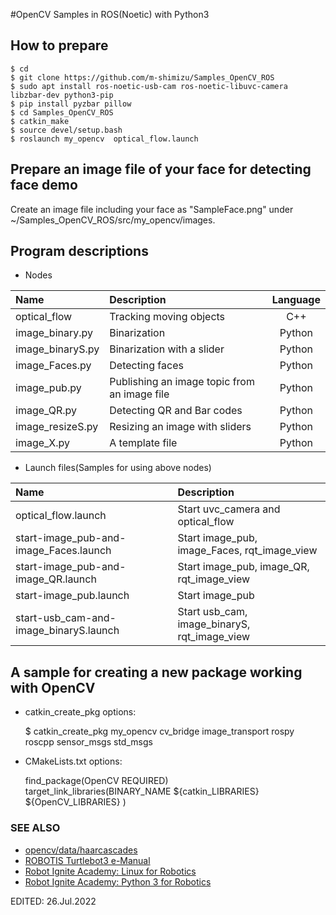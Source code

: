 #OpenCV Samples in ROS(Noetic) with Python3  

## How to prepare  

    $ cd  
    $ git clone https://github.com/m-shimizu/Samples_OpenCV_ROS  
    $ sudo apt install ros-noetic-usb-cam ros-noetic-libuvc-camera libzbar-dev python3-pip  
    $ pip install pyzbar pillow  
    $ cd Samples_OpenCV_ROS  
    $ catkin_make  
    $ source devel/setup.bash  
    $ roslaunch my_opencv  optical_flow.launch  

## Prepare an image file of your face for detecting face demo  
Create an image file including your face as "SampleFace.png" under ~/Samples_OpenCV_ROS/src/my_opencv/images.  

## Program descriptions  

* Nodes  

|Name|Description|Language|
|:---|:----------|:------:|
|optical_flow|Tracking moving objects|C++|
|image_binary.py|Binarization|Python|
|image_binaryS.py|Binarization with a slider|Python|
|image_Faces.py|Detecting faces|Python|
|image_pub.py|Publishing an image topic from an image file|Python|
|image_QR.py|Detecting QR and Bar codes|Python|
|image_resizeS.py|Resizing an image with sliders|Python|
|image_X.py|A template file|Python|

* Launch files(Samples for using above nodes)  

|Name|Description|
|:---|:-----------|
|optical_flow.launch|Start uvc_camera and optical_flow|
|start-image_pub-and-image_Faces.launch|Start image_pub, image_Faces, rqt_image_view|
|start-image_pub-and-image_QR.launch|Start image_pub, image_QR, rqt_image_view|
|start-image_pub.launch|Start image_pub|
|start-usb_cam-and-image_binaryS.launch|Start usb_cam, image_binaryS, rqt_image_view|

## A sample for creating a new package working with OpenCV  
* catkin_create_pkg options:  

    $  catkin_create_pkg my_opencv cv_bridge image_transport rospy roscpp sensor_msgs std_msgs  

* CMakeLists.txt options:  

    find_package(OpenCV REQUIRED)  
    target_link_libraries(BINARY_NAME ${catkin_LIBRARIES} ${OpenCV_LIBRARIES} )  

### SEE ALSO  
* [opencv/data/haarcascades](https://github.com/opencv/opencv/tree/master/data/haarcascades)  
* [ROBOTIS Turtlebot3 e-Manual](http://emanual.robotis.com/docs/en/platform/turtlebot3/overview/)  
* [Robot Ignite Academy: Linux for Robotics](https://www.robotigniteacademy.com/ja/course/linux-for-robotics_40_0/)  
* [Robot Ignite Academy: Python 3 for Robotics](https://www.robotigniteacademy.com/ja/course/python-3-for-robotics_38_0/)  

EDITED: 26.Jul.2022  
